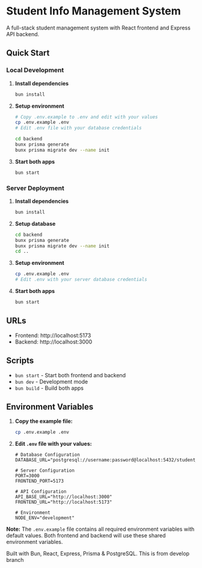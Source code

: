 # Student Info Management System

A full-stack student management system with React frontend and Express API backend.

## Quick Start

### **Local Development**
1. **Install dependencies**
   ```bash
   bun install
   ```

2. **Setup environment**
   ```bash
   # Copy .env.example to .env and edit with your values
   cp .env.example .env
   # Edit .env file with your database credentials
   
   cd backend
   bunx prisma generate
   bunx prisma migrate dev --name init
   ```

3. **Start both apps**
   ```bash
   bun start
   ```

### **Server Deployment**
1. **Install dependencies**
   ```bash
   bun install
   ```

2. **Setup database**
   ```bash
   cd backend
   bunx prisma generate
   bunx prisma migrate dev --name init
   cd ..
   ```

3. **Setup environment**
   ```bash
   cp .env.example .env
   # Edit .env with your server database credentials
   ```

4. **Start both apps**
   ```bash
   bun start
   ```

## URLs
- Frontend: http://localhost:5173
- Backend: http://localhost:3000

## Scripts
- `bun start` - Start both frontend and backend
- `bun dev` - Development mode
- `bun build` - Build both apps

## Environment Variables

1. **Copy the example file:**
   ```bash
   cp .env.example .env
   ```

2. **Edit `.env` file with your values:**
   ```env
   # Database Configuration
   DATABASE_URL="postgresql://username:password@localhost:5432/student_info_db"
   
   # Server Configuration  
   PORT=3000
   FRONTEND_PORT=5173
   
   # API Configuration
   API_BASE_URL="http://localhost:3000"
   FRONTEND_URL="http://localhost:5173"
   
   # Environment
   NODE_ENV="development"
   ```

**Note:** The `.env.example` file contains all required environment variables with default values. Both frontend and backend will use these shared environment variables.

Built with Bun, React, Express, Prisma & PostgreSQL.
This is from develop branch